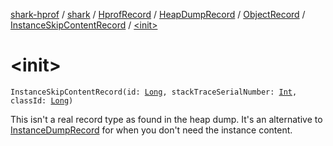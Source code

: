 [shark-hprof](../../../../../index.md) / [shark](../../../../index.md) / [HprofRecord](../../../index.md) / [HeapDumpRecord](../../index.md) / [ObjectRecord](../index.md) / [InstanceSkipContentRecord](index.md) / [&lt;init&gt;](./-init-.md)

# &lt;init&gt;

`InstanceSkipContentRecord(id: `[`Long`](https://kotlinlang.org/api/latest/jvm/stdlib/kotlin/-long/index.html)`, stackTraceSerialNumber: `[`Int`](https://kotlinlang.org/api/latest/jvm/stdlib/kotlin/-int/index.html)`, classId: `[`Long`](https://kotlinlang.org/api/latest/jvm/stdlib/kotlin/-long/index.html)`)`

This isn't a real record type as found in the heap dump. It's an alternative to
[InstanceDumpRecord](../-instance-dump-record/index.md) for when you don't need the instance content.


